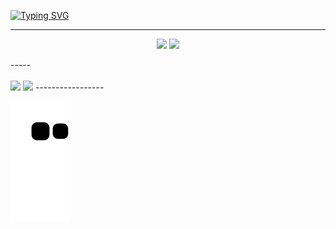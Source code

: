 [![Typing SVG](https://readme-typing-svg.herokuapp.com/?lines=¡Bienvenido!+Soy+Alejandro)](https://git.io/typing-svg)

-----
<p align = "center">
  <img src = "https://github-readme-stats.vercel.app/api?username=ARMoreno99&show_icons=true&theme=highcontrast" width = 400>
  <img src="https://github-readme-stats.vercel.app/api/top-langs/?username=ARMoreno99&layout=compact&langs_count=7&theme=highcontrast" width = 400>
</p>
-----
<div style="display: inline_block"><br>
</div>  
<div>
  <a href="https://www.linkedin.com/in/alerodriguezm99" target="_blank"><img src="https://img.shields.io/badge/-LinkedIn-%230077B5?style=for-the-badge&logo=linkedin&logoColor=white" target="_blank"></a> 
  <a href="https://alerodriguezm99.gitbook.io/blog-hacking/" target="_blank"><img src="https://img.shields.io/badge/-gitbook-%230077B5?style=for-the-badge&logo=gitbook&logoColor=white" target="_blank"></a>   
-----------------
  
  ![Snake animation](https://github.com/rafaballerini/rafaballerini/blob/output/github-contribution-grid-snake.svg)
